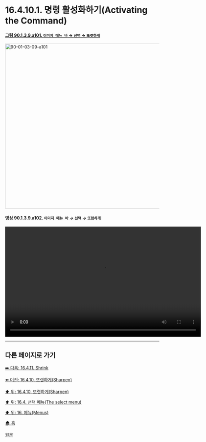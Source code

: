 # 16.4.10.1. 명령 활성화하기(Activating the Command)

<a id="90-01-03-09-a101"></a>

#### [그림 90.1.3.9.a101. `이미지 메뉴 바` → `선택` → `또렷하게`](./90-01-03-09-sharpen.md#90-01-03-09-a101)
<img width="934" height="539" alt="90-01-03-09-a101" src="https://github.com/user-attachments/assets/bb5f0a91-d98b-4f81-a5e2-de7621ce8d18" />

<a id="90-01-03-09-a102"></a>

#### [영상 90.1.3.9.a102. `이미지 메뉴 바` → `선택` → `또렷하게`](./90-01-03-09-sharpen.md#90-01-03-09-a102)
<video controls="controls" width="640" height="360" src="https://github.com/wonder13662/gimp/assets/15767104/133bfb84-569f-4a68-9951-65a4e6b7dc9d"></video>

***

## 다른 페이지로 가기

[➡️ 다음: 16.4.11. Shrink](./16-04-11-shrink.md)

[⬅️ 이전: 16.4.10. 또렷하게(Sharpen)](./16-04-10-00-sharpen.md)

[⬆️ 위: 16.4.10. 또렷하게(Sharpen)](./16-04-10-00-sharpen.md)

[⬆️ 위: 16.4. 선택 메뉴(The select menu)](./16-04-00-the-select-menu.md)

[⬆️ 위: 16. 메뉴(Menus)](./16-00-menus.md)

[🏠 홈](./00-home.md)

[원문](https://docs.gimp.org/2.10/ko/gimp-selection-sharpen.html#idm24906)
